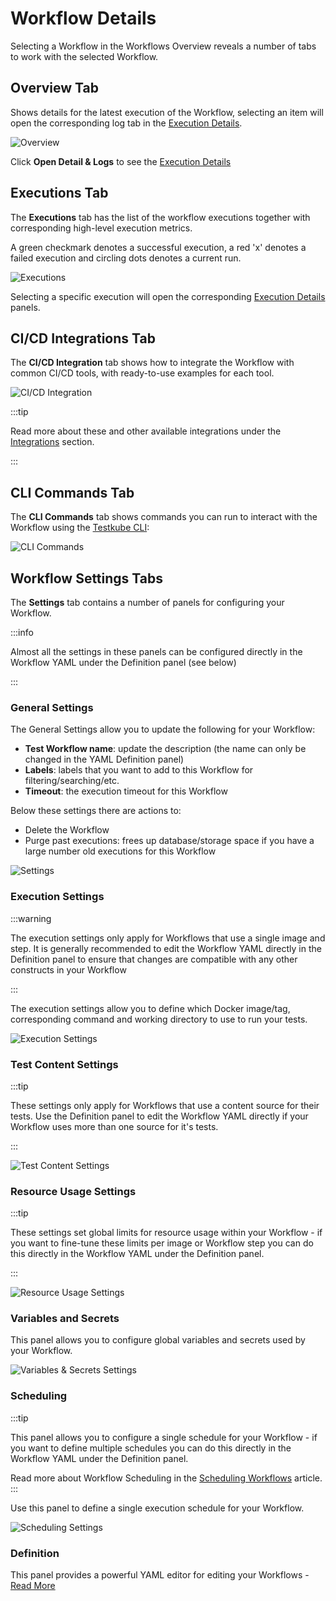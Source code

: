 # Workflow Details

Selecting a Workflow in the Workflows Overview reveals a number of tabs to work with the selected Workflow.

## Overview Tab

Shows details for the latest execution of the Workflow, selecting an item will open the corresponding log tab in 
the [Execution Details](testkube-dashboard-execution-details).

![Overview](../img/workflow-details-overview-072024.png)

Click **Open Detail & Logs** to see the [Execution Details](testkube-dashboard-execution-details)

## Executions Tab

The **Executions** tab has the list of the workflow executions together with corresponding high-level
execution metrics. 

A green checkmark denotes a successful execution, a red 'x' denotes a failed execution and circling dots denotes a current run.

![Executions](../img/workflow-details-executions-072024.png)

Selecting a specific execution will open the corresponding [Execution Details](testkube-dashboard-execution-details)
panels.

## CI/CD Integrations Tab

The **CI/CD Integration** tab shows how to integrate the Workflow with common CI/CD tools, with 
ready-to-use examples for each tool.

![CI/CD Integration](../img/workflows-cicd-integrations-072024.png)

:::tip

Read more about these and other available integrations under the [Integrations](/articles/integrations) section.

:::

## CLI Commands Tab

The **CLI Commands** tab shows commands you can run to interact with the Workflow using the [Testkube CLI](/articles/cli):

![CLI Commands](../img/workflows-cli-commands-072024.png)

## Workflow Settings Tabs

The **Settings** tab contains a number of panels for configuring your Workflow.

:::info

Almost all the settings in these panels can be configured directly in the Workflow YAML under the 
Definition panel (see below) 

:::

### General Settings

The General Settings allow you to update the following for your Workflow:

- **Test Workflow name**: update the description (the name can only be changed in the YAML Definition panel)
- **Labels**: labels that you want to add to this Workflow for filtering/searching/etc.
- **Timeout**: the execution timeout for this Workflow

Below these settings there are actions to:

- Delete the Workflow
- Purge past executions: frees up database/storage space if you have a large number old executions for this Workflow

![Settings](../img/workflows-settings-072024.png)

### Execution Settings

:::warning

The execution settings only apply for Workflows that use a single image and step. It is generally recommended to
edit the Workflow YAML directly in the Definition panel to ensure that changes are compatible with any 
other constructs in your Workflow

:::

The execution settings allow you to define which Docker image/tag, corresponding command and working directory to use to run your tests.

![Execution Settings](../img/execution-settings.png)

### Test Content Settings

:::tip

These settings only apply for Workflows that use a content source for their tests. Use the Definition panel to 
edit the Workflow YAML directly if your Workflow uses more than one source for it's tests.

:::


![Test Content Settings](../img/test-content-settings.png)

### Resource Usage Settings

:::tip

These settings set global limits for resource usage within your Workflow - if you want to fine-tune these
limits per image or Workflow step you can do this directly in the Workflow YAML under the Definition panel.

:::

![Resource Usage Settings](../img/resource-usage-settings.png)

### Variables and Secrets

This panel allows you to configure global variables and secrets used by your Workflow.

![Variables & Secrets Settings](../img/variables-and-secrets-settings.png)

### Scheduling

:::tip

This panel allows you to configure a single schedule for your Workflow - if you want to define
multiple schedules you can do this directly in the Workflow YAML under the Definition panel.

Read more about Workflow Scheduling in the [Scheduling Workflows](/articles/scheduling-tests) article.
:::

Use this panel to define a single execution schedule for your Workflow.

![Scheduling Settings](../img/scheduling-settings.png)

### Definition

This panel provides a powerful YAML editor for editing your Workflows - [Read More](testkube-dashboard-workflow-editor) 
